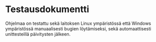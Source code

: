 # Testausdokumentti

Ohjelmaa on testattu sekä laitoksen Linux ympäristössä että Windows ympäristössä manuaalisesti bugien löytämiseksi, sekä automaattisesti unittesteillä päivitysten jälkeen.
